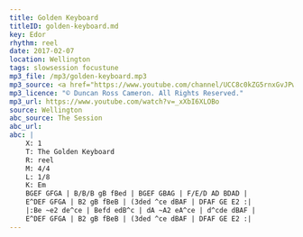 ```yaml
---
title: Golden Keyboard
titleID: golden-keyboard.md
key: Edor
rhythm: reel
date: 2017-02-07
location: Wellington
tags: slowsession focustune
mp3_file: /mp3/golden-keyboard.mp3
mp3_source: <a href="https://www.youtube.com/channel/UCC8c0kZG5rnxGvJPwaYvBkg">Duncan Ross Cameron</a>
mp3_licence: "© Duncan Ross Cameron. All Rights Reserved."
mp3_url: https://www.youtube.com/watch?v=_xXbI6XLOBo
source: Wellington
abc_source: The Session
abc_url:
abc: |
    X: 1
    T: The Golden Keyboard
    R: reel
    M: 4/4
    L: 1/8
    K: Em
    BGEF GFGA | B/B/B gB fBed | BGEF GBAG | F/E/D AD BDAD |
    E^DEF GFGA | B2 gB fBeB | (3ded ^ce dBAF | DFAF GE E2 :|
    |:Be ~e2 de^ce | Befd edB^c | dA ~A2 eA^ce | d^cde dBAF |
    E^DEF GFGA | B2 gB fBeB | (3ded ^ce dBAF | DFAF GE E2 :|
---
```

